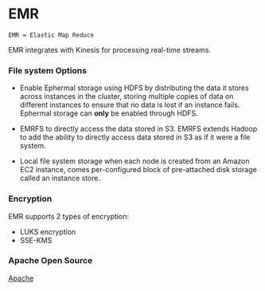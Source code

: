 # EMR 

`EMR = Elastic Map Reduce`

EMR integrates with Kinesis for processing real-time streams.

### File system Options

- Enable Ephermal storage using HDFS by distributing the data it stores across instances in the cluster, storing multiple copies of data on different instances to ensure that no data is lost if an instance fails. Ephermal storage can **only** be enabled through HDFS.

- EMRFS to directly access the data stored in S3. EMRFS extends Hadoop to add the ability to directly access data stored in S3 as if it were a file system.

- Local file system storage when each node is created from an Amazon EC2 instance, comes per-configured block of pre-attached disk storage called an instance store.

### Encryption

EMR supports 2 types of encryption:
- LUKS encryption
- SSE-KMS

### Apache Open Source
[Apache](./Apache.md#Apache)
